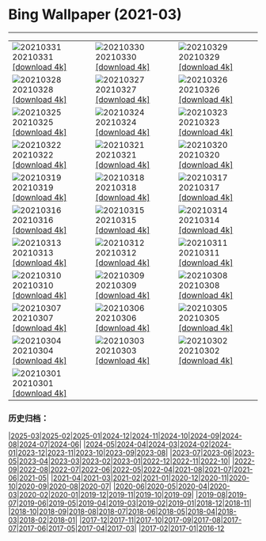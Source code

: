 # Bing Wallpaper (2021-03)
**************

<table><tr><td><img class="wallpaper" src="https://www.bing.com/th?id=OHR.FooledYa_ZH-CN1264990804_1920x1080.jpg" alt="20210331"> 20210331 <a href="https://www.bing.com/th?id=OHR.FooledYa_ZH-CN1264990804_UHD.jpg">[download 4k]</a></td><td><img class="wallpaper" src="https://www.bing.com/th?id=OHR.RajaAmpat_ZH-CN2820406309_1920x1080.jpg" alt="20210330"> 20210330 <a href="https://www.bing.com/th?id=OHR.RajaAmpat_ZH-CN2820406309_UHD.jpg">[download 4k]</a></td><td><img class="wallpaper" src="https://www.bing.com/th?id=OHR.SwordFern_ZH-CN2589382288_1920x1080.jpg" alt="20210329"> 20210329 <a href="https://www.bing.com/th?id=OHR.SwordFern_ZH-CN2589382288_UHD.jpg">[download 4k]</a></td></tr><tr><td><img class="wallpaper" src="https://www.bing.com/th?id=OHR.Reynisfjara_ZH-CN2125000937_1920x1080.jpg" alt="20210328"> 20210328 <a href="https://www.bing.com/th?id=OHR.Reynisfjara_ZH-CN2125000937_UHD.jpg">[download 4k]</a></td><td><img class="wallpaper" src="https://www.bing.com/th?id=OHR.LlanberisSlate_ZH-CN1977606783_1920x1080.jpg" alt="20210327"> 20210327 <a href="https://www.bing.com/th?id=OHR.LlanberisSlate_ZH-CN1977606783_UHD.jpg">[download 4k]</a></td><td><img class="wallpaper" src="https://www.bing.com/th?id=OHR.MadHares_ZH-CN1754336550_1920x1080.jpg" alt="20210326"> 20210326 <a href="https://www.bing.com/th?id=OHR.MadHares_ZH-CN1754336550_UHD.jpg">[download 4k]</a></td></tr><tr><td><img class="wallpaper" src="https://www.bing.com/th?id=OHR.MTCradle_ZH-CN1573998424_1920x1080.jpg" alt="20210325"> 20210325 <a href="https://www.bing.com/th?id=OHR.MTCradle_ZH-CN1573998424_UHD.jpg">[download 4k]</a></td><td><img class="wallpaper" src="https://www.bing.com/th?id=OHR.LakeWinnipeg_ZH-CN0984485385_1920x1080.jpg" alt="20210324"> 20210324 <a href="https://www.bing.com/th?id=OHR.LakeWinnipeg_ZH-CN0984485385_UHD.jpg">[download 4k]</a></td><td><img class="wallpaper" src="https://www.bing.com/th?id=OHR.HumpbackMom_ZH-CN0218207583_1920x1080.jpg" alt="20210323"> 20210323 <a href="https://www.bing.com/th?id=OHR.HumpbackMom_ZH-CN0218207583_UHD.jpg">[download 4k]</a></td></tr><tr><td><img class="wallpaper" src="https://www.bing.com/th?id=OHR.LoftedMadagascar_ZH-CN0062899981_1920x1080.jpg" alt="20210322"> 20210322 <a href="https://www.bing.com/th?id=OHR.LoftedMadagascar_ZH-CN0062899981_UHD.jpg">[download 4k]</a></td><td><img class="wallpaper" src="https://www.bing.com/th?id=OHR.JouxFog_ZH-CN9947036409_1920x1080.jpg" alt="20210321"> 20210321 <a href="https://www.bing.com/th?id=OHR.JouxFog_ZH-CN9947036409_UHD.jpg">[download 4k]</a></td><td><img class="wallpaper" src="https://www.bing.com/th?id=OHR.HallesWood_ZH-CN9790575479_1920x1080.jpg" alt="20210320"> 20210320 <a href="https://www.bing.com/th?id=OHR.HallesWood_ZH-CN9790575479_UHD.jpg">[download 4k]</a></td></tr><tr><td><img class="wallpaper" src="https://www.bing.com/th?id=OHR.ParnidisSundial_ZH-CN9575177836_1920x1080.jpg" alt="20210319"> 20210319 <a href="https://www.bing.com/th?id=OHR.ParnidisSundial_ZH-CN9575177836_UHD.jpg">[download 4k]</a></td><td><img class="wallpaper" src="https://www.bing.com/th?id=OHR.MagneticIsland_ZH-CN9302186671_1920x1080.jpg" alt="20210318"> 20210318 <a href="https://www.bing.com/th?id=OHR.MagneticIsland_ZH-CN9302186671_UHD.jpg">[download 4k]</a></td><td><img class="wallpaper" src="https://www.bing.com/th?id=OHR.MtEtna_ZH-CN9127683040_1920x1080.jpg" alt="20210317"> 20210317 <a href="https://www.bing.com/th?id=OHR.MtEtna_ZH-CN9127683040_UHD.jpg">[download 4k]</a></td></tr><tr><td><img class="wallpaper" src="https://www.bing.com/th?id=OHR.Inisheer_ZH-CN9014668825_1920x1080.jpg" alt="20210316"> 20210316 <a href="https://www.bing.com/th?id=OHR.Inisheer_ZH-CN9014668825_UHD.jpg">[download 4k]</a></td><td><img class="wallpaper" src="https://www.bing.com/th?id=OHR.BifengxiaPanda_ZH-CN8879969527_1920x1080.jpg" alt="20210315"> 20210315 <a href="https://www.bing.com/th?id=OHR.BifengxiaPanda_ZH-CN8879969527_UHD.jpg">[download 4k]</a></td><td><img class="wallpaper" src="https://www.bing.com/th?id=OHR.MassapequaOwl_ZH-CN8747028921_1920x1080.jpg" alt="20210314"> 20210314 <a href="https://www.bing.com/th?id=OHR.MassapequaOwl_ZH-CN8747028921_UHD.jpg">[download 4k]</a></td></tr><tr><td><img class="wallpaper" src="https://www.bing.com/th?id=OHR.LyonAstronomical_ZH-CN8601552487_1920x1080.jpg" alt="20210313"> 20210313 <a href="https://www.bing.com/th?id=OHR.LyonAstronomical_ZH-CN8601552487_UHD.jpg">[download 4k]</a></td><td><img class="wallpaper" src="https://www.bing.com/th?id=OHR.Rhododendron_ZH-CN8481644646_1920x1080.jpg" alt="20210312"> 20210312 <a href="https://www.bing.com/th?id=OHR.Rhododendron_ZH-CN8481644646_UHD.jpg">[download 4k]</a></td><td><img class="wallpaper" src="https://www.bing.com/th?id=OHR.EibseeSpring_ZH-CN8314763420_1920x1080.jpg" alt="20210311"> 20210311 <a href="https://www.bing.com/th?id=OHR.EibseeSpring_ZH-CN8314763420_UHD.jpg">[download 4k]</a></td></tr><tr><td><img class="wallpaper" src="https://www.bing.com/th?id=OHR.CapePerpetua_ZH-CN4150223705_1920x1080.jpg" alt="20210310"> 20210310 <a href="https://www.bing.com/th?id=OHR.CapePerpetua_ZH-CN4150223705_UHD.jpg">[download 4k]</a></td><td><img class="wallpaper" src="https://www.bing.com/th?id=OHR.HinterseeRamsau_ZH-CN4043630556_1920x1080.jpg" alt="20210309"> 20210309 <a href="https://www.bing.com/th?id=OHR.HinterseeRamsau_ZH-CN4043630556_UHD.jpg">[download 4k]</a></td><td><img class="wallpaper" src="https://www.bing.com/th?id=OHR.RollingHills_ZH-CN3969739987_1920x1080.jpg" alt="20210308"> 20210308 <a href="https://www.bing.com/th?id=OHR.RollingHills_ZH-CN3969739987_UHD.jpg">[download 4k]</a></td></tr><tr><td><img class="wallpaper" src="https://www.bing.com/th?id=OHR.LoganClouds_ZH-CN3900647104_1920x1080.jpg" alt="20210307"> 20210307 <a href="https://www.bing.com/th?id=OHR.LoganClouds_ZH-CN3900647104_UHD.jpg">[download 4k]</a></td><td><img class="wallpaper" src="https://www.bing.com/th?id=OHR.Wakodahatchee_ZH-CN3806840538_1920x1080.jpg" alt="20210306"> 20210306 <a href="https://www.bing.com/th?id=OHR.Wakodahatchee_ZH-CN3806840538_UHD.jpg">[download 4k]</a></td><td><img class="wallpaper" src="https://www.bing.com/th?id=OHR.PadarIsland_ZH-CN3753026244_1920x1080.jpg" alt="20210305"> 20210305 <a href="https://www.bing.com/th?id=OHR.PadarIsland_ZH-CN3753026244_UHD.jpg">[download 4k]</a></td></tr><tr><td><img class="wallpaper" src="https://www.bing.com/th?id=OHR.MinasdeRioTinto_ZH-CN3632728092_1920x1080.jpg" alt="20210304"> 20210304 <a href="https://www.bing.com/th?id=OHR.MinasdeRioTinto_ZH-CN3632728092_UHD.jpg">[download 4k]</a></td><td><img class="wallpaper" src="https://www.bing.com/th?id=OHR.Comma_ZH-CN3584865247_1920x1080.jpg" alt="20210303"> 20210303 <a href="https://www.bing.com/th?id=OHR.Comma_ZH-CN3584865247_UHD.jpg">[download 4k]</a></td><td><img class="wallpaper" src="https://www.bing.com/th?id=OHR.WWDLions_ZH-CN3506997987_1920x1080.jpg" alt="20210302"> 20210302 <a href="https://www.bing.com/th?id=OHR.WWDLions_ZH-CN3506997987_UHD.jpg">[download 4k]</a></td></tr><tr><td><img class="wallpaper" src="https://www.bing.com/th?id=OHR.VolcanoLlaima_ZH-CN3436127573_1920x1080.jpg" alt="20210301"> 20210301 <a href="https://www.bing.com/th?id=OHR.VolcanoLlaima_ZH-CN3436127573_UHD.jpg">[download 4k]</a></td><td></td><td></td></tr></table>

### 历史归档：

|[2025-03](/../2025-03/2025-03.md)|[2025-02](/../2025-02/2025-02.md)|[2025-01](/../2025-01/2025-01.md)|[2024-12](/../2024-12/2024-12.md)|[2024-11](/../2024-11/2024-11.md)|[2024-10](/../2024-10/2024-10.md)|[2024-09](/../2024-09/2024-09.md)|[2024-08](/../2024-08/2024-08.md)|[2024-07](/../2024-07/2024-07.md)|[2024-06](/../2024-06/2024-06.md)|
|[2024-05](/../2024-05/2024-05.md)|[2024-04](/../2024-04/2024-04.md)|[2024-03](/../2024-03/2024-03.md)|[2024-02](/../2024-02/2024-02.md)|[2024-01](/../2024-01/2024-01.md)|[2023-12](/../2023-12/2023-12.md)|[2023-11](/../2023-11/2023-11.md)|[2023-10](/../2023-10/2023-10.md)|[2023-09](/../2023-09/2023-09.md)|[2023-08](/../2023-08/2023-08.md)|
|[2023-07](/../2023-07/2023-07.md)|[2023-06](/../2023-06/2023-06.md)|[2023-05](/../2023-05/2023-05.md)|[2023-04](/../2023-04/2023-04.md)|[2023-03](/../2023-03/2023-03.md)|[2023-02](/../2023-02/2023-02.md)|[2023-01](/../2023-01/2023-01.md)|[2022-12](/../2022-12/2022-12.md)|[2022-11](/../2022-11/2022-11.md)|[2022-10](/../2022-10/2022-10.md)|
|[2022-09](/../2022-09/2022-09.md)|[2022-08](/../2022-08/2022-08.md)|[2022-07](/../2022-07/2022-07.md)|[2022-06](/../2022-06/2022-06.md)|[2022-05](/../2022-05/2022-05.md)|[2022-04](/../2022-04/2022-04.md)|[2021-08](/../2021-08/2021-08.md)|[2021-07](/../2021-07/2021-07.md)|[2021-06](/../2021-06/2021-06.md)|[2021-05](/../2021-05/2021-05.md)|
|[2021-04](/../2021-04/2021-04.md)|[2021-03](/2021-03.md)|[2021-02](/../2021-02/2021-02.md)|[2021-01](/../2021-01/2021-01.md)|[2020-12](/../2020-12/2020-12.md)|[2020-11](/../2020-11/2020-11.md)|[2020-10](/../2020-10/2020-10.md)|[2020-09](/../2020-09/2020-09.md)|[2020-08](/../2020-08/2020-08.md)|[2020-07](/../2020-07/2020-07.md)|
|[2020-06](/../2020-06/2020-06.md)|[2020-05](/../2020-05/2020-05.md)|[2020-04](/../2020-04/2020-04.md)|[2020-03](/../2020-03/2020-03.md)|[2020-02](/../2020-02/2020-02.md)|[2020-01](/../2020-01/2020-01.md)|[2019-12](/../2019-12/2019-12.md)|[2019-11](/../2019-11/2019-11.md)|[2019-10](/../2019-10/2019-10.md)|[2019-09](/../2019-09/2019-09.md)|
|[2019-08](/../2019-08/2019-08.md)|[2019-07](/../2019-07/2019-07.md)|[2019-06](/../2019-06/2019-06.md)|[2019-05](/../2019-05/2019-05.md)|[2019-04](/../2019-04/2019-04.md)|[2019-03](/../2019-03/2019-03.md)|[2019-02](/../2019-02/2019-02.md)|[2019-01](/../2019-01/2019-01.md)|[2018-12](/../2018-12/2018-12.md)|[2018-11](/../2018-11/2018-11.md)|
|[2018-10](/../2018-10/2018-10.md)|[2018-09](/../2018-09/2018-09.md)|[2018-08](/../2018-08/2018-08.md)|[2018-07](/../2018-07/2018-07.md)|[2018-06](/../2018-06/2018-06.md)|[2018-05](/../2018-05/2018-05.md)|[2018-04](/../2018-04/2018-04.md)|[2018-03](/../2018-03/2018-03.md)|[2018-02](/../2018-02/2018-02.md)|[2018-01](/../2018-01/2018-01.md)|
|[2017-12](/../2017-12/2017-12.md)|[2017-11](/../2017-11/2017-11.md)|[2017-10](/../2017-10/2017-10.md)|[2017-09](/../2017-09/2017-09.md)|[2017-08](/../2017-08/2017-08.md)|[2017-07](/../2017-07/2017-07.md)|[2017-06](/../2017-06/2017-06.md)|[2017-05](/../2017-05/2017-05.md)|[2017-04](/../2017-04/2017-04.md)|[2017-03](/../2017-03/2017-03.md)|
|[2017-02](/../2017-02/2017-02.md)|[2017-01](/../2017-01/2017-01.md)|[2016-12](/../2016-12/2016-12.md)